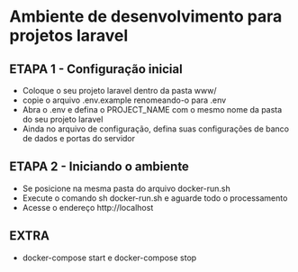 # Ambiente de desenvolvimento para projetos laravel

## ETAPA 1 - Configuração inicial

- Coloque o seu projeto laravel dentro da pasta www/
- copie o arquivo .env.example renomeando-o para .env
- Abra o .env e defina o PROJECT_NAME com o mesmo nome da pasta do seu projeto laravel
- Ainda no arquivo de configuração, defina suas configurações de banco de dados e portas
  do servidor

## ETAPA 2 - Iniciando o ambiente
- Se posicione na mesma pasta do arquivo docker-run.sh
- Execute o comando sh docker-run.sh e aguarde todo o processamento
- Acesse o endereço http://localhost

## EXTRA
- docker-compose start e docker-compose stop
